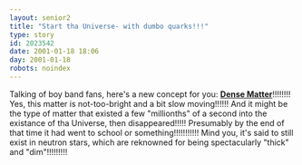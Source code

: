 ```yaml
---
layout: senior2
title: "Start tha Universe- with dumbo quarks!!!"
type: story
id: 2023542
date: 2001-01-18 18:06
day: 2001-01-18
robots: noindex
---
```

Talking of boy band fans, here's a new concept for you: <b><a href="http://www.newscientist.com/dailynews/news.jsp?id=ns9999329">Dense Matter</a></b>!!!!!!!! Yes, this matter is not-too-bright and a bit slow moving!!!!!! And it might be the type of matter that existed a few "millionths" of a second into the existance of tha Universe, then disappeared!!!!! Presumably by the end of that time it had went to school or something!!!!!!!!!!! Mind you, it's said to still exist in neutron stars, which are reknowned for being spectacularly "thick" and "dim"!!!!!!!!!
